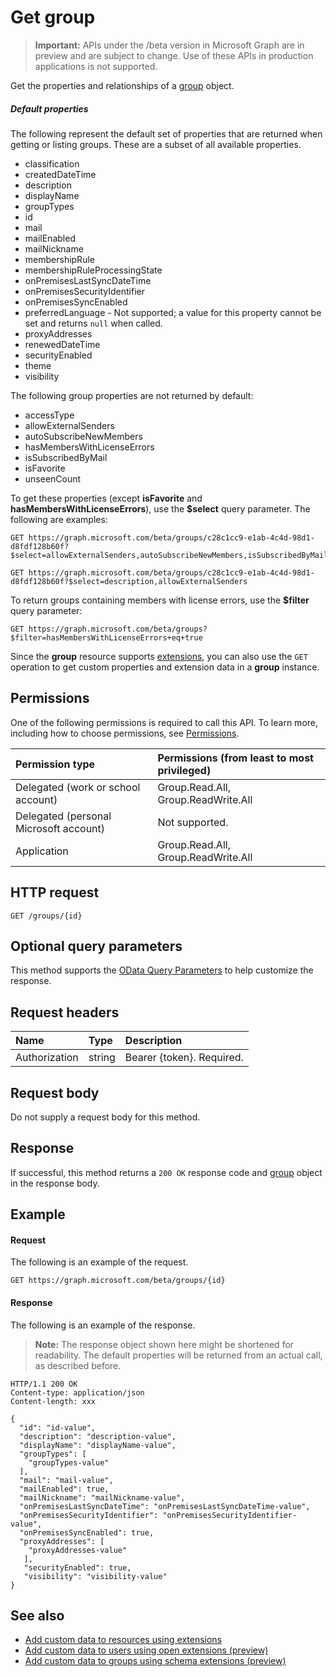 # Get group

> **Important:** APIs under the /beta version in Microsoft Graph are in preview and are subject to change. Use of these APIs in production applications is not supported.

Get the properties and relationships of a [group](../resources/group.md) object.

##### Default properties

The following represent the default set of properties that are returned when getting or listing groups. 
These are a subset of all available properties. 

* classification
* createdDateTime
* description
* displayName
* groupTypes
* id
* mail
* mailEnabled
* mailNickname
* membershipRule
* membershipRuleProcessingState
* onPremisesLastSyncDateTime
* onPremisesSecurityIdentifier
* onPremisesSyncEnabled
* preferredLanguage - Not supported; a value for this property cannot be set and returns `null` when called.
* proxyAddresses
* renewedDateTime
* securityEnabled
* theme
* visibility

The following group properties are not returned by default:

* accessType
* allowExternalSenders
* autoSubscribeNewMembers
* hasMembersWithLicenseErrors
* isSubscribedByMail
* isFavorite
* unseenCount

To get these properties (except **isFavorite** and **hasMembersWithLicenseErrors**), use the **$select** query parameter. The following are examples: 

<!-- { "blockType": "ignored" } -->
```http
GET https://graph.microsoft.com/beta/groups/c28c1cc9-e1ab-4c4d-98d1-d8fdf128b60f?$select=allowExternalSenders,autoSubscribeNewMembers,isSubscribedByMail,unseenCount

GET https://graph.microsoft.com/beta/groups/c28c1cc9-e1ab-4c4d-98d1-d8fdf128b60f?$select=description,allowExternalSenders
```

To return groups containing members with license errors, use the **$filter** query parameter:

```http
GET https://graph.microsoft.com/beta/groups?$filter=hasMembersWithLicenseErrors+eq+true
```


Since the **group** resource supports [extensions](../../../concepts/extensibility_overview.md), you can also use the `GET` operation to get custom properties and extension data in a **group** instance.

## Permissions
One of the following permissions is required to call this API. To learn more, including how to choose permissions, see [Permissions](../../../concepts/permissions_reference.md).

|Permission type      | Permissions (from least to most privileged)              |
|:--------------------|:---------------------------------------------------------|
|Delegated (work or school account) | Group.Read.All, Group.ReadWrite.All    |
|Delegated (personal Microsoft account) | Not supported.    |
|Application | Group.Read.All, Group.ReadWrite.All |

## HTTP request
<!-- { "blockType": "ignored" } -->
```http
GET /groups/{id}
```
## Optional query parameters
This method supports the [OData Query Parameters](../../../concepts/query_parameters.md) to help customize the response.

## Request headers
| Name       | Type | Description|
|:-----------|:------|:----------|
| Authorization  | string  | Bearer {token}. Required. |

## Request body
Do not supply a request body for this method.

## Response
If successful, this method returns a `200 OK` response code and [group](../resources/group.md) object in the response body.

## Example
#### Request
The following is an example of the request.
<!-- {
  "blockType": "request",
  "name": "get_group"
}-->
```http
GET https://graph.microsoft.com/beta/groups/{id}
```

#### Response
The following is an example of the response. 
>**Note:** The response object shown here might be shortened for readability. The default properties will be returned from an actual call, as described before.
<!-- {
  "blockType": "response",
  "truncated": true,
  "@odata.type": "microsoft.graph.group"
} -->
```http
HTTP/1.1 200 OK
Content-type: application/json
Content-length: xxx

{
  "id": "id-value",
  "description": "description-value",
  "displayName": "displayName-value",
  "groupTypes": [
    "groupTypes-value"
  ],
  "mail": "mail-value",
  "mailEnabled": true,
  "mailNickname": "mailNickname-value",
  "onPremisesLastSyncDateTime": "onPremisesLastSyncDateTime-value",
  "onPremisesSecurityIdentifier": "onPremisesSecurityIdentifier-value",
  "onPremisesSyncEnabled": true,
  "proxyAddresses": [
    "proxyAddresses-value"
   ],
   "securityEnabled": true,
   "visibility": "visibility-value"
}
```

## See also

- [Add custom data to resources using extensions](../../../concepts/extensibility_overview.md)
- [Add custom data to users using open extensions (preview)](../../../concepts/extensibility_open_users.md)
- [Add custom data to groups using schema extensions (preview)](../../../concepts/extensibility_schema_groups.md)


<!-- uuid: 8fcb5dbc-d5aa-4681-8e31-b001d5168d79
2015-10-25 14:57:30 UTC -->
<!-- {
  "type": "#page.annotation",
  "description": "Get group",
  "keywords": "",
  "section": "documentation",
  "tocPath": ""
}-->
